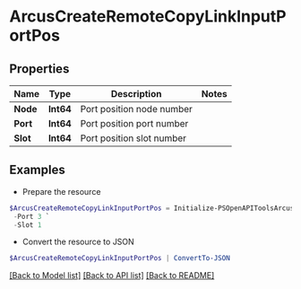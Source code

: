# ArcusCreateRemoteCopyLinkInputPortPos
## Properties

Name | Type | Description | Notes
------------ | ------------- | ------------- | -------------
**Node** | **Int64** | Port position node number | 
**Port** | **Int64** | Port position port number | 
**Slot** | **Int64** | Port position slot number | 

## Examples

- Prepare the resource
```powershell
$ArcusCreateRemoteCopyLinkInputPortPos = Initialize-PSOpenAPIToolsArcusCreateRemoteCopyLinkInputPortPos  -Node 0 `
 -Port 3 `
 -Slot 1
```

- Convert the resource to JSON
```powershell
$ArcusCreateRemoteCopyLinkInputPortPos | ConvertTo-JSON
```

[[Back to Model list]](../README.md#documentation-for-models) [[Back to API list]](../README.md#documentation-for-api-endpoints) [[Back to README]](../README.md)

